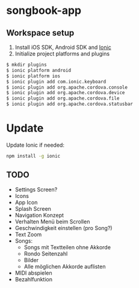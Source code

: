 songbook-app
============

## Workspace setup
1. Install iOS SDK, Android SDK and [Ionic](http://ionicframework.com/getting-started/)
2. Initialize project platforms and plugins

```bash
$ mkdir plugins
$ ionic platform android
$ ionic platform ios
$ ionic plugin add com.ionic.keyboard
$ ionic plugin add org.apache.cordova.console
$ ionic plugin add org.apache.cordova.device
$ ionic plugin add org.apache.cordova.file
$ ionic plugin add org.apache.cordova.statusbar
```

# Update
Update Ionic if needed:
```bash
npm install -g ionic
```


## TODO
 * Settings Screen?
 * Icons
 * App Icon
 * Splash Screen
 * Navigation Konzept
 * Verhalten Menü beim Scrollen
 * Geschwindigkeit einstellen (pro Song?)
 * Text Zoom
 * Songs:
    * Songs mit Textteilen ohne Akkorde
    * Rondo Seitenzahl
    * Bilder
    * Alle möglichen Akkorde auflisten
 * MIDI abspielen
 * Bezahlfunktion